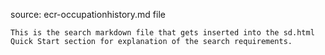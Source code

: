 source: ecr-occupationhistory.md file

    This is the search markdown file that gets inserted into the sd.html Quick Start section for explanation of the search requirements.
